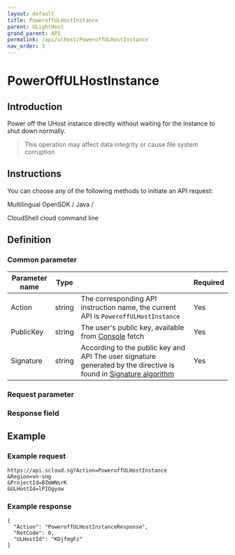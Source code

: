 ```yaml
---
layout: default
title: PoweroffULHostInstance
parent: ULightHost
grand_parent: API
permalink: /api/ulhost/PoweroffULHostInstance
nav_order: 3
---
```

# PowerOffULHostInstance
## Introduction
Power off the UHost instance directly without waiting for the instance to shut down normally.

> This operation may affect data integrity or cause file system corruption

## Instructions
You can choose any of the following methods to initiate an API request:

Multilingual OpenSDK / Java /

CloudShell cloud command line

## Definition
### Common parameter

| Parameter name | Type |  | Required |
| --- | --- | --- | --- |
| Action | string | The corresponding API instruction name, the current API is `PoweroffULHostInstance` | Yes |
| PublicKey | string | The user's public key, available from [Console](https://console.scloud.sg/uaccount/api_manage) fetch | Yes |
| Signature | string | According to the public key and API The user signature generated by the directive is found in [Signature algorithm](https://docs.scloud.sg/api/common/signature-algorithm) | Yes |

### Request parameter


### Response field 


## Example
### Example request
```
https://api.scloud.sg?Action=PoweroffULHostInstance
&Region=vn-sng
&ProjectId=BZmWNsrK
&ULHostId=lPIOgyow
```
### Example response
```
{
  "Action": "PoweroffULHostInstanceResponse",
  "RetCode": 0,
  "ULHostId": "KDjfmgFz"
}
```